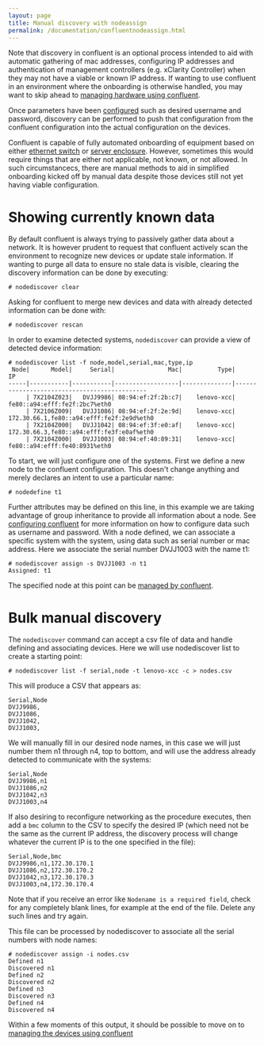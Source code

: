 ```yaml
---
layout: page
title: Manual discovery with nodeassign
permalink: /documentation/confluentnodeassign.html
---
```


Note that discovery in confluent is an optional process intended to aid with automatic gathering of mac addresses,
configuring IP addresses and authentication of management controllers (e.g. xClarity Controller) when they may not have
a viable or known IP address. If wanting to use confluent in an environment where the onboarding is otherwise handled,
you may want to skip ahead to [managing hardware using confluent]({{site.baseurl}}/documentation/manageconfluent.html).

Once parameters have been [configured]({{site.baseurl}}/documentation/configureconfluennt.html) such as desired username and password,
discovery can be performed to push that configuration from the confluent configuration into the actual configuration on the devices.

Confluent is capable of fully automated onboarding of equipment based on either [ethernet switch]({{site.baseurl}}/documentation/confluentswitchdisco.html) or [server enclosure]({{site.baseurl}}/documentation/confluentenclosuredisco.html). However, sometimes
this would require things that are either not applicable, not known, or not allowed. In such circumstancecs, there are manual
methods to aid in simplified onboarding kicked off by manual data despite those devices still not yet having viable configuration.

# Showing currently known data

By default confluent is always trying to passively gather data about a network. It is however prudent to request that confluent actively scan the environment to recognize new devices or update stale information.  If wanting to purge all data to ensure no stale data
is visible, clearing the discovery information can be done by executing:

    # nodediscover clear

Asking for confluent to merge new devices and data with already detected information can be done with:

    # nodediscover rescan

In order to examine detected systems, `nodediscover` can provide a view of detected device information:
```
# nodediscover list -f node,model,serial,mac,type,ip
 Node|      Model|     Serial|               Mac|          Type|                                           IP
-----|-----------|-----------|------------------|--------------|---------------------------------------------
     | 7X2104Z023|   DVJJ9986| 08:94:ef:2f:2b:c7|    lenovo-xcc|                fe80::a94:efff:fe2f:2bc7%eth0
     | 7X2106Z009|   DVJJ1086| 08:94:ef:2f:2e:9d|    lenovo-xcc|    172.30.66.1,fe80::a94:efff:fe2f:2e9d%eth0
     | 7X2104Z000|   DVJJ1042| 08:94:ef:3f:e0:af|    lenovo-xcc|    172.30.66.3,fe80::a94:efff:fe3f:e0af%eth0
     | 7X2104Z000|   DVJJ1003| 08:94:ef:40:89:31|    lenovo-xcc|                fe80::a94:efff:fe40:8931%eth0
```
To start, we will just configure one of the systems. First we define a new node to the confluent configuration. This doesn't change
anything and merely declares an intent to use a particular name:

    # nodedefine t1

Further attributes may be defined on this line, in this example we are taking advantage of group inheritance to provide all information about a node. See [configuring confluent]({{site.baseurl}}/documentation/configconfluent.html) for more information on how to configure data such as username and password. With a node defined, we can associate a specific system with the system, using data such as serial number or mac address. Here we associate the serial number DVJJ1003 with the name t1:

    # nodediscover assign -s DVJJ1003 -n t1
    Assigned: t1

The specified node at this point can be [managed by confluent]({{site.baseurl}}/documentation/manageconfluent.html).

# Bulk manual discovery

The `nodediscover` command can accept a csv file of data and handle defining and associating devices. Here we will use nodediscover
list to create a starting point:

    # nodediscover list -f serial,node -t lenovo-xcc -c > nodes.csv

This will produce a CSV that appears as:

    Serial,Node
    DVJJ9986,
    DVJJ1086,
    DVJJ1042,
    DVJJ1003,

We will manually fill in our desired node names, in this case we will just number them n1 through n4, top to bottom, and will use the address already detected to communicate with the systems:

    Serial,Node
    DVJJ9986,n1
    DVJJ1086,n2
    DVJJ1042,n3
    DVJJ1003,n4

If also desiring to reconfigure networking as the procedure executes, then
add a `bmc` column to the CSV to specify the desired IP (which need not be the same as the current IP address, the discovery process will change whatever the current IP is to the one specified in the file):

    Serial,Node,bmc
    DVJJ9986,n1,172.30.170.1
    DVJJ1086,n2,172.30.170.2
    DVJJ1042,n3,172.30.170.3
    DVJJ1003,n4,172.30.170.4

Note that if you receive an error like `Nodename is a required field`, check for any completely blank lines, for example at the
end of the file. Delete any such lines and try again.
    

This file can be processed by nodediscover to associate all the serial numbers with node names:

    # nodediscover assign -i nodes.csv 
    Defined n1
    Discovered n1
    Defined n2
    Discovered n2
    Defined n3
    Discovered n3
    Defined n4
    Discovered n4

Within a few moments of this output, it should be possible to move on to [managing the devices using confluent]({{site.baseurl}}/documentation/manageconfluent.html)


